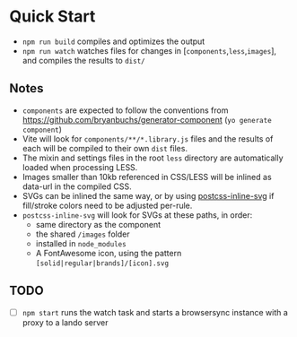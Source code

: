 # Quick Start

- `npm run build` compiles and optimizes the output
- `npm run watch` watches files for changes in [`components`,`less`,`images`], and compiles the results to `dist/`
## Notes

* `components` are expected to follow the conventions from https://github.com/bryanbuchs/generator-component (`yo generate component`)
* Vite will look for `components/**/*.library.js` files and the results of each will be compiled to their own `dist` files.
* The mixin and settings files in the root `less` directory are automatically loaded when processing LESS.
* Images smaller than 10kb referenced in CSS/LESS will be inlined as data-url in the compiled CSS.
* SVGs can be inlined the same way, or by using [postcss-inline-svg](https://github.com/bryanbuchs/postcss-inline-svg) if fill/stroke colors need to be adjusted per-rule.
* `postcss-inline-svg` will look for SVGs at these paths, in order:
  * same directory as the component
  * the shared `/images` folder
  * installed in `node_modules`
  * A FontAwesome icon, using the pattern `[solid|regular|brands]/[icon].svg`

## TODO

- [ ] `npm start` runs the watch task and starts a browsersync instance with a proxy to a lando server